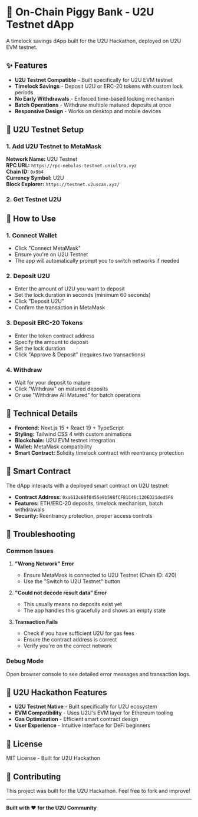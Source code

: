 # 🏦 On-Chain Piggy Bank - U2U Testnet dApp

A timelock savings dApp built for the U2U Hackathon, deployed on U2U EVM testnet.

## ✨ Features

- **U2U Testnet Compatible** - Built specifically for U2U EVM testnet
- **Timelock Savings** - Deposit U2U or ERC-20 tokens with custom lock periods
- **No Early Withdrawals** - Enforced time-based locking mechanism
- **Batch Operations** - Withdraw multiple matured deposits at once
- **Responsive Design** - Works on desktop and mobile devices

## 🔗 U2U Testnet Setup

### 1. Add U2U Testnet to MetaMask

**Network Name:** U2U Testnet  
**RPC URL:** `https://rpc-nebulas-testnet.uniultra.xyz`  
**Chain ID:** `0x9b4`   
**Currency Symbol:** U2U  
**Block Explorer:** `https://testnet.u2uscan.xyz/`

### 2. Get Testnet U2U

## 💎 How to Use

### 1. Connect Wallet
- Click "Connect MetaMask" 
- Ensure you're on U2U Testnet
- The app will automatically prompt you to switch networks if needed

### 2. Deposit U2U
- Enter the amount of U2U you want to deposit
- Set the lock duration in seconds (minimum 60 seconds)
- Click "Deposit U2U"
- Confirm the transaction in MetaMask

### 3. Deposit ERC-20 Tokens
- Enter the token contract address
- Specify the amount to deposit
- Set the lock duration
- Click "Approve & Deposit" (requires two transactions)

### 4. Withdraw
- Wait for your deposit to mature
- Click "Withdraw" on matured deposits
- Or use "Withdraw All Matured" for batch operations

## 🔧 Technical Details

- **Frontend:** Next.js 15 + React 19 + TypeScript
- **Styling:** Tailwind CSS 4 with custom animations
- **Blockchain:** U2U EVM testnet integration
- **Wallet:** MetaMask compatibility
- **Smart Contract:** Solidity timelock contract with reentrancy protection

## 📱 Smart Contract

The dApp interacts with a deployed smart contract on U2U testnet:

- **Contract Address:** `0xa612c68fB455e9b598fCFB1C46c120ED21ded5F6`
- **Features:** ETH/ERC-20 deposits, timelock mechanism, batch withdrawals
- **Security:** Reentrancy protection, proper access controls

## 🐛 Troubleshooting

### Common Issues

1. **"Wrong Network" Error**
   - Ensure MetaMask is connected to U2U Testnet (Chain ID: 420)
   - Use the "Switch to U2U Testnet" button

2. **"Could not decode result data" Error**
   - This usually means no deposits exist yet
   - The app handles this gracefully and shows an empty state

3. **Transaction Fails**
   - Check if you have sufficient U2U for gas fees
   - Ensure the contract address is correct
   - Verify you're on the correct network

### Debug Mode

Open browser console to see detailed error messages and transaction logs.

## 🎯 U2U Hackathon Features

- **U2U Testnet Native** - Built specifically for U2U ecosystem
- **EVM Compatibility** - Uses U2U's EVM layer for Ethereum tooling
- **Gas Optimization** - Efficient smart contract design
- **User Experience** - Intuitive interface for DeFi beginners

## 📄 License

MIT License - Built for U2U Hackathon

## 🤝 Contributing

This project was built for the U2U Hackathon. Feel free to fork and improve!

---

**Built with ❤️ for the U2U Community**
